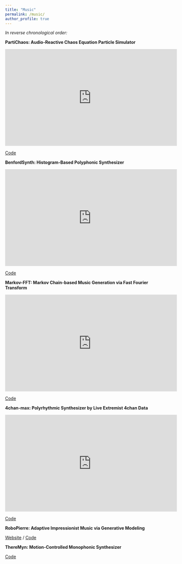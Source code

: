 ```yaml
---
title: "Music"
permalink: /music/
author_profile: true
---
```


*In reverse chronological order:*


**PartiChaos: Audio-Reactive Chaos Equation Particle Simulator**
<iframe width="560" height="315" src="https://www.youtube.com/embed/Sn8szd5sxi4" title="YouTube video player" frameborder="0" allow="accelerometer; autoplay; clipboard-write; encrypted-media; gyroscope; picture-in-picture" allowfullscreen></iframe>

[Code](https://github.com/ZacharyNovack/twisted-signals/tree/main/chaos)

**BenfordSynth: Histogram-Based Polyphonic Synthesizer**
<iframe width="560" height="315" src="https://www.youtube.com/embed/XcQd_Q93snY" title="YouTube video player" frameborder="0" allow="accelerometer; autoplay; clipboard-write; encrypted-media; gyroscope; picture-in-picture" allowfullscreen></iframe>

[Code](https://github.com/ZacharyNovack/twisted-signals/tree/main/benford)


**Markov-FFT: Markov Chain-based Music Generation via Fast Fourier Transform**
<iframe width="560" height="315" src="https://www.youtube.com/embed/YayVKU6B8ns" title="YouTube video player" frameborder="0" allow="accelerometer; autoplay; clipboard-write; encrypted-media; gyroscope; picture-in-picture" allowfullscreen></iframe>

[Code](https://github.com/ZacharyNovack/twisted-signals/tree/main/markov-fft)


**4chan-max: Polyrhythmic Synthesizer by Live Extremist 4chan Data**
<iframe width="560" height="315" src="https://www.youtube.com/embed/2GbdZWir2UA" title="YouTube video player" frameborder="0" allow="accelerometer; autoplay; clipboard-write; encrypted-media; gyroscope; picture-in-picture" allowfullscreen></iframe>

[Code](https://github.com/ZacharyNovack/twisted-signals/tree/main/4chan-max)


**RoboPierre: Adaptive Impressionist Music via Generative Modeling**

[Website](https://robopierre.glitch.me) / [Code](https://github.com/ZacharyNovack/robopierre)


**ThereMyn: Motion-Controlled Monophonic Synthesizer**

[Code](https://github.com/ZacharyNovack/ThereMyn)